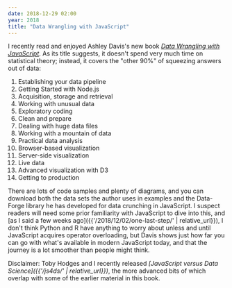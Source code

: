 ```yaml
---
date: 2018-12-29 02:00
year: 2018
title: "Data Wrangling with JavaScript"
---
```


I recently read and enjoyed Ashley Davis's new book
*[Data Wrangling with JavaScript](https://www.manning.com/books/data-wrangling-with-javascript)*.
As its title suggests,
it doesn't spend very much time on statistical theory;
instead,
it covers the "other 90%" of squeezing answers out of data:

1.  Establishing your data pipeline
2.  Getting Started with Node.js
3.  Acquisition, storage and retrieval
4.  Working with unusual data
5.  Exploratory coding
6.  Clean and prepare
7.  Dealing with huge data files
8.  Working with a mountain of data
9.  Practical data analysis
10. Browser-based visualization
11. Server-side visualization
12. Live data
13. Advanced visualization with D3
14. Getting to production

There are lots of code samples and plenty of diagrams,
and you can download both the data sets the author uses in examples
and the Data-Forge library he has developed for data crunching in JavaScript.
I suspect readers will need some prior familiarity with JavaScript to dive into this,
and [as I said a few weeks ago]({{'/2018/12/02/one-last-step/' | relative_url}}),
I don't think Python and R have anything to worry about
unless and until JavaScript acquires operator overloading,
but Davis shows just how far you can go with what's available in modern JavaScript today,
and that the journey is a lot smoother than people might think.

Disclaimer: Toby Hodges and I recently released
*[JavaScript versus Data Science]({{'/js4ds/' | relative_url}})*,
the more advanced bits of which overlap with some of the earlier material in this book.
